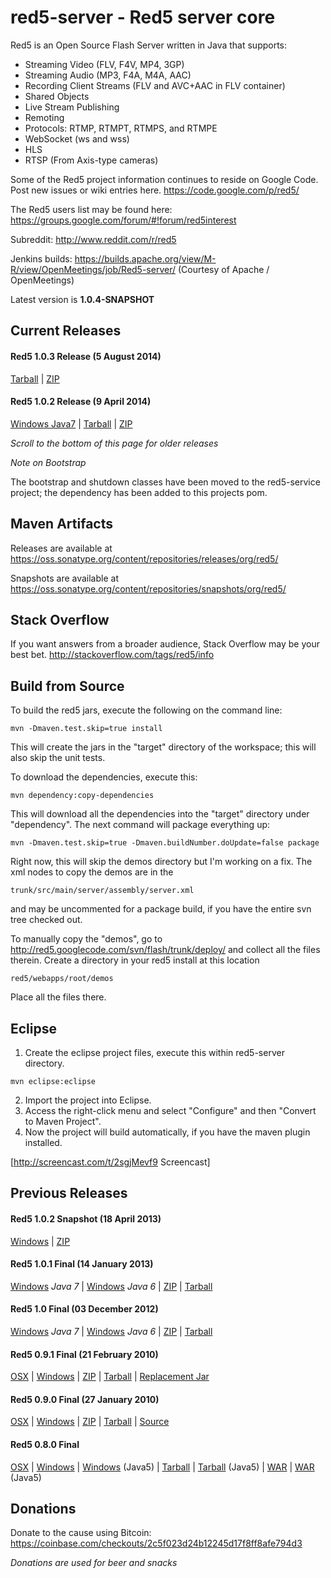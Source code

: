 red5-server - Red5 server core
===========

Red5 is an Open Source Flash Server written in Java that supports:

 * Streaming Video (FLV, F4V, MP4, 3GP)
 * Streaming Audio (MP3, F4A, M4A, AAC)
 * Recording Client Streams (FLV and AVC+AAC in FLV container)
 * Shared Objects
 * Live Stream Publishing
 * Remoting
 * Protocols: RTMP, RTMPT, RTMPS, and RTMPE
 * WebSocket (ws and wss)
 * HLS
 * RTSP (From Axis-type cameras)

Some of the Red5 project information continues to reside on Google Code. Post new issues or wiki entries here. https://code.google.com/p/red5/

The Red5 users list may be found here: https://groups.google.com/forum/#!forum/red5interest

Subreddit: http://www.reddit.com/r/red5

Jenkins builds: https://builds.apache.org/view/M-R/view/OpenMeetings/job/Red5-server/ (Courtesy of Apache / OpenMeetings)

Latest version is <b>1.0.4-SNAPSHOT</b>

Current Releases
----------------

<h4>Red5 1.0.3 Release (5 August 2014)</h4>
<a href="https://mega.co.nz/#!JcNwyKab!Mk7aMIL_bAsRQgReBz0hIuDBs0vfncl901ZtLY3u0dM">Tarball</a> | 
<a href="https://mega.co.nz/#!1BdigLgY!m_mGoSw5SEPh0Nf8qGGmGaUn3VXpIVrYHpVYCYNsK7Q">ZIP</a>

<h4>Red5 1.0.2 Release (9 April 2014)</h4>
<a href="https://mega.co.nz/#!FFsV0TIC!eEeGePK30nCv0xF5E7w_6S3b_z8Y9pjzMkp2-UgZTYk">Windows Java7</a> | 
<a href="https://mega.co.nz/#!8EUFwAxR!qJjgtFCs5tY86ZDqolL_nL9SsWradm4BQeOugffZqqs">Tarball</a> | 
<a href="https://mega.co.nz/#!QUNEiDoI!RhT8p660eJImIuI3kRhuZHfRWxtnZTSpp0-va2_wyrw">ZIP</a>

<i>Scroll to the bottom of this page for older releases</i>

<i>Note on Bootstrap</i>

The bootstrap and shutdown classes have been moved to the red5-service project; the dependency has been added to this projects pom.

Maven Artifacts
-----------------

Releases are available at https://oss.sonatype.org/content/repositories/releases/org/red5/

Snapshots are available at https://oss.sonatype.org/content/repositories/snapshots/org/red5/

Stack Overflow
--------------
If you want answers from a broader audience, Stack Overflow may be your best bet.
http://stackoverflow.com/tags/red5/info

Build from Source
-----------------

To build the red5 jars, execute the following on the command line:
```
mvn -Dmaven.test.skip=true install
```
This will create the jars in the "target" directory of the workspace; this will also skip the unit tests.

To download the dependencies, execute this:
```
mvn dependency:copy-dependencies
```
This will download all the dependencies into the "target" directory under "dependency". The next command will package everything up:
```
mvn -Dmaven.test.skip=true -Dmaven.buildNumber.doUpdate=false package
```
Right now, this will skip the demos directory but I'm working on a fix. The xml nodes to copy the demos are in the
```
trunk/src/main/server/assembly/server.xml
```
and may be uncommented for a package build, if you have the entire svn tree checked out.

To manually copy the "demos", go to http://red5.googlecode.com/svn/flash/trunk/deploy/ and collect all the files therein. Create a directory in your red5 install at this location 
```
red5/webapps/root/demos
```
Place all the files there.

Eclipse
----------

1. Create the eclipse project files, execute this within red5-server directory.
```
mvn eclipse:eclipse
```
2. Import the project into Eclipse.
3. Access the right-click menu and select "Configure" and then "Convert to Maven Project".
4. Now the project will build automatically, if you have the maven plugin installed.

[http://screencast.com/t/2sgjMevf9 Screencast]

Previous Releases
-------------------

<h4>Red5 1.0.2 Snapshot (18 April 2013)</h4>

<a href="https://mega.co.nz/#!5M0zAKyZ!EajiiQUjjr9N6Lcpi2NTG2JY-e4owoGaUy5ilqxc6Fc">Windows</a> | 
<a href="https://mega.co.nz/#!gYV0TBjY!H-1RSkcRHbQ-OBFJVXuVkmPIdt8LdZ5cM4OigHRZNE0">ZIP</a> 

<h4>Red5 1.0.1 Final (14 January 2013)</h4>

<a href="http://red5.org/downloads/red5/1_0_1/setup-Red5-1.0.1.exe">Windows</a> _Java 7_ | 
<a href="http://red5.org/downloads/red5/1_0_1/setup-Red5-1.0.1-java6.exe">Windows</a> _Java 6_ | <a href="http://red5.org/downloads/red5/1_0_1/red5-1.0.1.zip">ZIP</a> | 
<a href="http://red5.org/downloads/red5/1_0_1/red5-1.0.1.tar.gz">Tarball</a>

<h4>Red5 1.0 Final (03 December 2012)</h4>

<a href="http://red5.org/downloads/red5/1_0/setup-Red5-1.0.0.exe">Windows</a> _Java 7_ | 
<a href="http://red5.org/downloads/red5/1_0/setup-Red5-1.0.0-java6.exe">Windows</a> _Java 6_ | <a href="http://red5.org/downloads/red5/1_0/red5-1.0.0.zip">ZIP</a> |
<a href="http://red5.org/downloads/red5/1_0/red5-1.0.0.tar.gz">Tarball</a>

<h4>Red5 0.9.1 Final (21 February 2010)</h4>

<a href="http://red5.org/downloads/red5/0_9/red5-0.9.1.dmg">OSX</a> | 
<a href="http://red5.org/downloads/red5/0_9/setup-Red5-0.9.1.exe">Windows</a> | 
<a href="http://red5.org/downloads/red5/0_9/red5-0.9.1.zip">ZIP</a> | 
<a href="http://red5.org/downloads/red5/0_9/red5-0.9.1.tar.gz">Tarball</a> | 
<a href="http://red5.org/downloads/red5/0_9/red5-0.9.1.jar">Replacement Jar</a>

<h4>Red5 0.9.0 Final (27 January 2010)</h4>

<a href="http://red5.org/downloads/red5/0_9/red5-0.9.0.dmg">OSX</a> | 
<a href="http://red5.org/downloads/red5/0_9/setup-Red5-0.9.0.exe">Windows</a> | 
<a href="http://red5.org/downloads/red5/0_9/red5-0.9.0.zip">ZIP</a> | 
<a href="http://red5.org/downloads/red5/0_9/red5-0.9.0.tar.gz">Tarball</a> | 
<a href="http://red5.org/downloads/red5/0_9/red5-src-0.9.0.zip">Source</a>

<h4>Red5 0.8.0 Final</h4>

<a href="http://red5.org/downloads/red5/0_8/setup-red5-0.8.0.dmg">OSX</a> | 
<a href="http://red5.org/downloads/red5/0_8/setup-Red5-0.8.0.exe">Windows</a> | 
<a href="http://red5.org/downloads/red5/0_8/setup-Red5-0.8.0-java5.exe">Windows</a> (Java5) | 
<a href="http://red5.org/downloads/red5/0_8/red5-0.8.0.tar.gz">Tarball</a> | 
<a href="http://red5.org/downloads/red5/0_8/red5-0.8.0-java5.tar.gz">Tarball</a> (Java5) | 
<a href="http://red5.org/downloads/red5/0_8/red5-war-0.8.0.zip">WAR</a> | 
<a href="http://red5.org/downloads/red5/0_8/red5-war-0.8.0-java5.zip">WAR</a> (Java5)

Donations
-------------
Donate to the cause using Bitcoin: https://coinbase.com/checkouts/2c5f023d24b12245d17f8ff8afe794d3

<i>Donations are used for beer and snacks</i>
